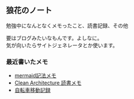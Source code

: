 ## 狼花のノート

勉強中になんとなくメモったこと、読書記録、その他  

要はブログみたいなもんです。よしなに。  
気が向いたらサイトジェネレータとか使います。  

### 最近書いたメモ
- [mermaid記法メモ](system-design/mermaid.md)
- [Clean Architecture 読書メモ](books/clean-architecture.md)
- [自転車移動記録](cycling/records.md)
